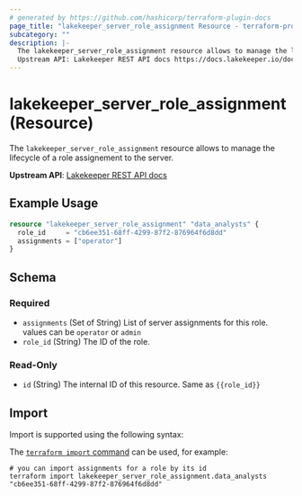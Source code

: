 ```yaml
---
# generated by https://github.com/hashicorp/terraform-plugin-docs
page_title: "lakekeeper_server_role_assignment Resource - terraform-provider-lakekeeper"
subcategory: ""
description: |-
  The lakekeeper_server_role_assignment resource allows to manage the lifecycle of a role assignement to the server.
  Upstream API: Lakekeeper REST API docs https://docs.lakekeeper.io/docs/nightly/api/management/#tag/permissions/operation/update_server_assignments
---
```


# lakekeeper_server_role_assignment (Resource)

The `lakekeeper_server_role_assignment` resource allows to manage the lifecycle of a role assignement to the server.

**Upstream API**: [Lakekeeper REST API docs](https://docs.lakekeeper.io/docs/nightly/api/management/#tag/permissions/operation/update_server_assignments)

## Example Usage

```terraform
resource "lakekeeper_server_role_assignment" "data_analysts" {
  role_id     = "cb6ee351-68ff-4299-87f2-876964f6d8dd"
  assignments = ["operator"]
}
```

<!-- schema generated by tfplugindocs -->
## Schema

### Required

- `assignments` (Set of String) List of server assignments for this role. values can be `operator` or `admin`
- `role_id` (String) The ID of the role.

### Read-Only

- `id` (String) The internal ID of this resource. Same as `{{role_id}}`

## Import

Import is supported using the following syntax:

The [`terraform import` command](https://developer.hashicorp.com/terraform/cli/commands/import) can be used, for example:

```shell
# you can import assignments for a role by its id
terraform import lakekeeper_server_role_assignment.data_analysts "cb6ee351-68ff-4299-87f2-876964f6d8dd"
```
